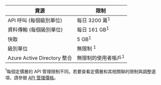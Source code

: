 | 資源 | 限制 |
| --- | --- |
| API 呼叫 (每個級別單位) |每日 3200 萬<sup>1</sup> |
| 資料傳輸 (每個級別單位) |每日 161 GB<sup>1</sup> |
| 快取 |5 GB<sup>1</sup> |
| 級別單位 |無限制 <sup>1</sup> |
| Azure Active Directory 整合 |無限制的使用者帳戶<sup>1</sup> |

<sup>1</sup>每個定價層的 API 管理限制不同。若要查看定價層和其相關聯的限制與調整選項，請參閱 [API 管理價格](https://azure.microsoft.com/pricing/details/api-management/)。

<!---HONumber=AcomDC_0128_2016-->